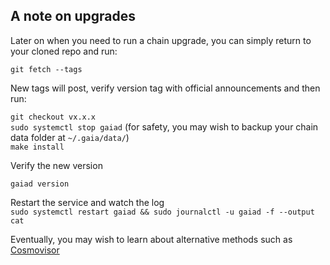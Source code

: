 ## A note on upgrades  
Later on when you need to run a chain upgrade, you can simply return to your cloned repo and run:  
  
`git fetch --tags`  
  
New tags will post, verify version tag with official announcements and then run:  
  
`git checkout vx.x.x`  
`sudo systemctl stop gaiad` (for safety, you may wish to backup your chain data folder at `~/.gaia/data/`)  
`make install`  
  
 Verify the new version  
   
 `gaiad version`  
 
 Restart the service and watch the log  
`sudo systemctl restart gaiad && sudo journalctl -u gaiad -f --output cat`  
  
Eventually, you may wish to learn about alternative methods such as [Cosmovisor](https://github.com/provenance-io/cosmovisor)  
